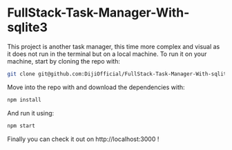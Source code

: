 # FullStack-Task-Manager-With-sqlite3

This project is another task manager, this time more complex and visual as it does not run in the terminal but on a local machine.
To run it on your machine, start by cloning the repo with:
```bash
git clone git@github.com:DijiOfficial/FullStack-Task-Manager-With-sqlite3.git
```
Move into the repo with and download the dependencies with:
```bash
npm install
```
And run it using: 
```bash
npm start
```
Finally you can check it out on http://localhost:3000 !
